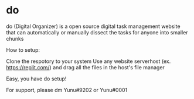 # do
do (Digital Organizer) is a open source digital task management website that can automatically or manually dissect the tasks for anyone into smaller chunks

How to setup:

Clone the respotory to your system
Use any website serverhost (ex. https://replit.com/) and drag all the files in the host's file manager

Easy, you have do setup!

For support, please dm Yunu#9202 or Yunu#0001
